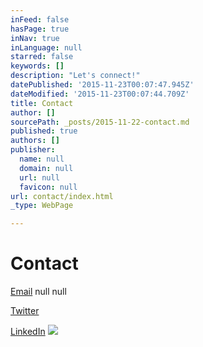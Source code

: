 ```yaml
---
inFeed: false
hasPage: true
inNav: true
inLanguage: null
starred: false
keywords: []
description: "Let's connect!"
datePublished: '2015-11-23T00:07:47.945Z'
dateModified: '2015-11-23T00:07:44.709Z'
title: Contact
author: []
sourcePath: _posts/2015-11-22-contact.md
published: true
authors: []
publisher:
  name: null
  domain: null
  url: null
  favicon: null
url: contact/index.html
_type: WebPage

---
```

# Contact

[Email][0]
null
null

[Twitter][1]

[LinkedIn][2]
![](https://the-grid-user-content.s3-us-west-2.amazonaws.com/dc64ac50-45d3-4c8c-86c8-a676bb6882d1.jpg)

[0]: mailto:info@jordanredshaw.com
[1]: https://twitter.com/jordanredshaw
[2]: https://www.linkedin.com/in/jordanredshaw